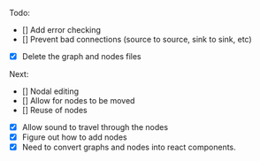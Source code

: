 Todo:

- [] Add error checking
- [] Prevent bad connections (source to source, sink to sink, etc)
- [x] Delete the graph and nodes files

Next:

- [] Nodal editing
- [] Allow for nodes to be moved
- [] Reuse of nodes
- [x] Allow sound to travel through the nodes
- [x] Figure out how to add nodes
- [x] Need to convert graphs and nodes into react components.
